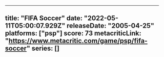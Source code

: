 
---
title: "FIFA Soccer"
date: "2022-05-11T05:00:07.929Z"
releaseDate: "2005-04-25"
platforms: ["psp"]
score: 73
metacriticLink: "https://www.metacritic.com/game/psp/fifa-soccer"
series: []
---
